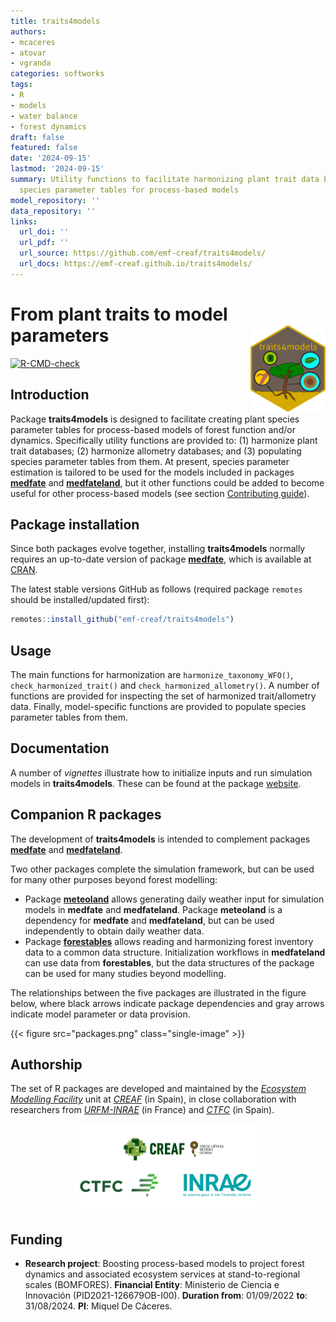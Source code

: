 ```yaml
---
title: traits4models
authors:
- mcaceres
- atovar
- vgranda
categories: softworks
tags:
- R
- models
- water balance
- forest dynamics
draft: false
featured: false
date: '2024-09-15'
lastmod: '2024-09-15'
summary: Utility functions to facilitate harmonizing plant trait data bases and defining
  species parameter tables for process-based models
model_repository: ''
data_repository: ''
links:
  url_doi: ''
  url_pdf: ''
  url_source: https://github.com/emf-creaf/traits4models/
  url_docs: https://emf-creaf.github.io/traits4models/
---
```

# From plant traits to model parameters <a href="https://emf-creaf.github.io/traits4models/"><img src="logo.png" align="right" height="139" alt="traits4models website" /></a>

<!-- badges: start -->
[![R-CMD-check](https://github.com/emf-creaf/traits4models/actions/workflows/R-CMD-check.yaml/badge.svg)](https://github.com/emf-creaf/traits4models/actions/workflows/R-CMD-check.yaml)
<!-- badges: end -->

## Introduction

Package **traits4models** is designed to facilitate creating plant
species parameter tables for process-based models of forest function
and/or dynamics. Specifically utility functions are provided to: (1)
harmonize plant trait databases; (2) harmonize allometry databases; and
(3) populating species parameter tables from them. At present, species
parameter estimation is tailored to be used for the models included in
packages [**medfate**](https://emf-creaf.github.io/medfate) and
[**medfateland**](https://emf-creaf.github.io/medfateland), but it other
functions could be added to become useful for other process-based models
(see section [Contributing
guide](https://emf-creaf.github.io/traits4models/CONTRIBUTING.html)).

## Package installation

Since both packages evolve together, installing **traits4models**
normally requires an up-to-date version of package
[**medfate**](https://emf-creaf.github.io/medfate), which is available
at [CRAN](https://cran.r-project.org/package=medfate).

The latest stable versions GitHub as follows (required package `remotes`
should be installed/updated first):

``` r
remotes::install_github("emf-creaf/traits4models")
```

## Usage

The main functions for harmonization are `harmonize_taxonomy_WFO()`,
`check_harmonized_trait()` and `check_harmonized_allometry()`. A number
of functions are provided for inspecting the set of harmonized
trait/allometry data. Finally, model-specific functions are provided to
populate species parameter tables from them.

## Documentation

A number of *vignettes* illustrate how to initialize inputs and run
simulation models in **traits4models**. These can be found at the
package [website](https://emf-creaf.github.io/traits4models/).

## Companion R packages

The development of **traits4models** is intended to complement packages
[**medfate**](https://emf-creaf.github.io/medfate) and
[**medfateland**](https://emf-creaf.github.io/medfateland).

Two other packages complete the simulation framework, but can be used
for many other purposes beyond forest modelling:

  - Package [**meteoland**](https://emf-creaf.github.io/meteoland)
    allows generating daily weather input for simulation models in
    **medfate** and **medfateland**. Package **meteoland** is a
    dependency for **medfate** and **medfateland**, but can be used
    independently to obtain daily weather data.
  - Package [**forestables**](https://emf-creaf.github.io/forestables)
    allows reading and harmonizing forest inventory data to a common
    data structure. Initialization workflows in **medfateland** can use
    data from **forestables**, but the data structures of the package
    can be used for many studies beyond modelling.

The relationships between the five packages are illustrated in the
figure below, where black arrows indicate package dependencies and gray
arrows indicate model parameter or data provision.

{{< figure src="packages.png" class="single-image" >}}

## Authorship

The set of R packages are developed and maintained by the [*Ecosystem
Modelling Facility*](https://emf.creaf.cat) unit at
[*CREAF*](https://www.creaf.cat/) (in Spain), in close collaboration
with researchers from
[*URFM-INRAE*](https://www6.paca.inrae.fr/ecologie_des_forets_mediterraneennes/)
(in France) and [*CTFC*](https://www.ctfc.cat/) (in Spain).

<img src="institution_logos.png" width="60%" style="display: block; margin: auto;" />

## Funding

  - **Research project**: Boosting process-based models to project
    forest dynamics and associated ecosystem services at
    stand-to-regional scales (BOMFORES). **Financial Entity**:
    Ministerio de Ciencia e Innovación (PID2021-126679OB-I00).
    **Duration from**: 01/09/2022 **to**: 31/08/2024. **PI**: Miquel De
    Cáceres.
